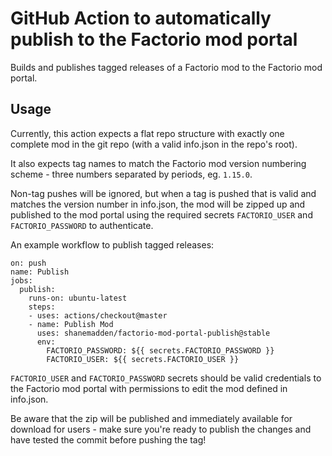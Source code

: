 # GitHub Action to automatically publish to the Factorio mod portal

Builds and publishes tagged releases of a Factorio mod to the Factorio mod portal.

## Usage
Currently, this action expects a flat repo structure with exactly one complete mod in the git repo (with a valid info.json in the repo's root).

It also expects tag names to match the Factorio mod version numbering scheme - three numbers separated by periods, eg. `1.15.0`.

Non-tag pushes will be ignored, but when a tag is pushed that is valid and matches the version number in info.json, the mod will be zipped up and published to the mod portal using the required secrets `FACTORIO_USER` and `FACTORIO_PASSWORD` to authenticate.

An example workflow to publish tagged releases:

    on: push
    name: Publish
    jobs:
      publish:
        runs-on: ubuntu-latest
        steps:
        - uses: actions/checkout@master
        - name: Publish Mod
          uses: shanemadden/factorio-mod-portal-publish@stable
          env:
            FACTORIO_PASSWORD: ${{ secrets.FACTORIO_PASSWORD }}
            FACTORIO_USER: ${{ secrets.FACTORIO_USER }}


`FACTORIO_USER` and `FACTORIO_PASSWORD` secrets should be valid credentials to the Factorio mod portal with permissions to edit the mod defined in info.json.

Be aware that the zip will be published and immediately available for download for users - make sure you're ready to publish the changes and have tested the commit before pushing the tag!
